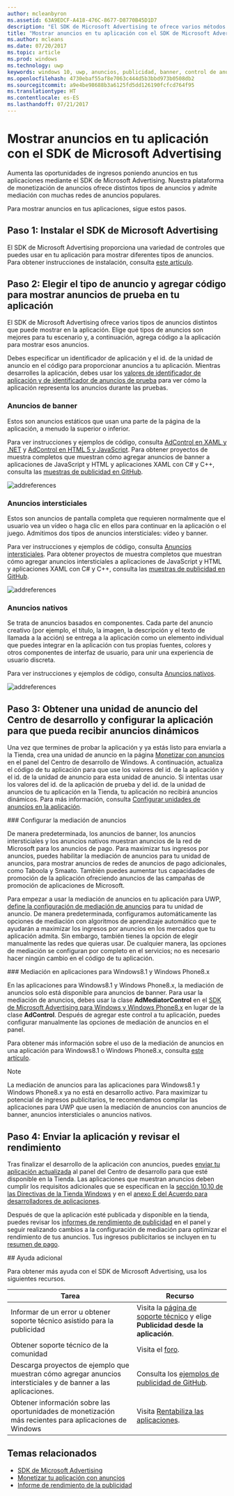 ```yaml
---
author: mcleanbyron
ms.assetid: 63A9EDCF-A418-476C-8677-D8770B45D1D7
description: "El SDK de Microsoft Advertising te ofrece varios métodos para monetizar la aplicación con anuncios."
title: "Mostrar anuncios en tu aplicación con el SDK de Microsoft Advertising"
ms.author: mcleans
ms.date: 07/20/2017
ms.topic: article
ms.prod: windows
ms.technology: uwp
keywords: windows 10, uwp, anuncios, publicidad, banner, control de anuncios, intersticial
ms.openlocfilehash: 4730ebaf55af8e7063c444d5b3bbd973b0508db2
ms.sourcegitcommit: a9e4be98688b3a6125fd5dd126190fcfcd764f95
ms.translationtype: HT
ms.contentlocale: es-ES
ms.lasthandoff: 07/21/2017
---
```

# <a name="display-ads-in-your-app-with-the-microsoft-advertising-sdk"></a>Mostrar anuncios en tu aplicación con el SDK de Microsoft Advertising

Aumenta las oportunidades de ingresos poniendo anuncios en tus aplicaciones mediante el SDK de Microsoft Advertising. Nuestra plataforma de monetización de anuncios ofrece distintos tipos de anuncios y admite mediación con muchas redes de anuncios populares.

Para mostrar anuncios en tus aplicaciones, sigue estos pasos.

## <a name="step-1-install-the-microsoft-advertising-sdk"></a>Paso 1: Instalar el SDK de Microsoft Advertising

El SDK de Microsoft Advertising proporciona una variedad de controles que puedes usar en tu aplicación para mostrar diferentes tipos de anuncios. Para obtener instrucciones de instalación, consulta [este artículo](install-the-microsoft-advertising-libraries.md).

## <a name="step-2-choose-your-ad-type-and-add-code-to-display-test-ads-in-your-app"></a>Paso 2: Elegir el tipo de anuncio y agregar código para mostrar anuncios de prueba en tu aplicación

El SDK de Microsoft Advertising ofrece varios tipos de anuncios distintos que puede mostrar en la aplicación. Elige qué tipos de anuncios son mejores para tu escenario y, a continuación, agrega código a la aplicación para mostrar esos anuncios.

Debes especificar un identificador de aplicación y el id. de la unidad de anuncio en el código para proporcionar anuncios a tu aplicación. Mientras desarrolles la aplicación, debes usar los [valores de identificador de aplicación y de identificador de anuncios de prueba](test-mode-values.md) para ver cómo la aplicación representa los anuncios durante las pruebas.

### <a name="banner-ads"></a>Anuncios de banner

Estos son anuncios estáticos que usan una parte de la página de la aplicación, a menudo la superior o inferior.

Para ver instrucciones y ejemplos de código, consulta [AdControl en XAML y .NET](adcontrol-in-xaml-and--net.md) y [AdControl en HTML 5 y JavaScript](adcontrol-in-html-5-and-javascript.md). Para obtener proyectos de muestra completos que muestran cómo agregar anuncios de banner a aplicaciones de JavaScript y HTML y aplicaciones XAML con C# y C++, consulta las [muestras de publicidad en GitHub](http://aka.ms/githubads).

![addreferences](images/banner-ad.png)

### <a name="interstitial-ads"></a>Anuncios intersticiales

Estos son anuncios de pantalla completa que requieren normalmente que el usuario vea un vídeo o haga clic en ellos para continuar en la aplicación o el juego. Admitimos dos tipos de anuncios intersticiales: vídeo y banner.

Para ver instrucciones y ejemplos de código, consulta [Anuncios intersticiales](interstitial-ads.md). Para obtener proyectos de muestra completos que muestran cómo agregar anuncios intersticiales a aplicaciones de JavaScript y HTML y aplicaciones XAML con C# y C++, consulta las [muestras de publicidad en GitHub](http://aka.ms/githubads).

![addreferences](images/interstitial-ad.png)

### <a name="native-ads"></a>Anuncios nativos

Se trata de anuncios basados en componentes. Cada parte del anuncio creativo (por ejemplo, el título, la imagen, la descripción y el texto de llamada a la acción) se entrega a la aplicación como un elemento individual que puedes integrar en la aplicación con tus propias fuentes, colores y otros componentes de interfaz de usuario, para unir una experiencia de usuario discreta.

Para ver instrucciones y ejemplos de código, consulta [Anuncios nativos](native-ads.md).

![addreferences](images/native-ad.png)

## <a name="step-3-get-an-ad-unit-from-dev-center-and-configure-your-app-to-receive-live-ads"></a>Paso 3: Obtener una unidad de anuncio del Centro de desarrollo y configurar la aplicación para que pueda recibir anuncios dinámicos

Una vez que termines de probar la aplicación y ya estás listo para enviarla a la Tienda, crea una unidad de anuncio en la página [Monetizar con anuncios](../publish/monetize-with-ads.md) en el panel del Centro de desarrollo de Windows. A continuación, actualiza el código de tu aplicación para que use los valores del id. de la aplicación y el id. de la unidad de anuncio para esta unidad de anuncio. Si intentas usar los valores del id. de la aplicación de prueba y del id. de la unidad de anuncios de tu aplicación en la Tienda, tu aplicación no recibirá anuncios dinámicos. Para más información, consulta [Configurar unidades de anuncios en la aplicación](set-up-ad-units-in-your-app.md).

<span id="ad-mediation"/>
### <a name="configure-ad-mediation"></a>Configurar la mediación de anuncios

De manera predeterminada, los anuncios de banner, los anuncios intersticiales y los anuncios nativos muestran anuncios de la red de Microsoft para los anuncios de pago. Para maximizar tus ingresos por anuncios, puedes habilitar la mediación de anuncios para tu unidad de anuncios, para mostrar anuncios de redes de anuncios de pago adicionales, como Taboola y Smaato. También puedes aumentar tus capacidades de promoción de la aplicación ofreciendo anuncios de las campañas de promoción de aplicaciones de Microsoft.

Para empezar a usar la mediación de anuncios en tu aplicación para UWP, [define la configuración de mediación de anuncios](../publish/monetize-with-ads.md#mediation) para tu unidad de anuncio. De manera predeterminada, configuramos automáticamente las opciones de mediación con algoritmos de aprendizaje automático que te ayudarán a maximizar los ingresos por anuncios en los mercados que tu aplicación admita. Sin embargo, también tienes la opción de elegir manualmente las redes que quieras usar. De cualquier manera, las opciones de mediación se configuran por completo en el servicios; no es necesario hacer ningún cambio en el código de tu aplicación.    

<span id="8.x-mediation"/>
### <a name="mediation-in-windows-81-and-windows-phone-8x-apps"></a>Mediación en aplicaciones para Windows8.1 y Windows Phone8.x

En las aplicaciones para Windows8.1 y Windows Phone8.x, la mediación de anuncios solo está disponible para anuncios de banner. Para usar la mediación de anuncios, debes usar la clase **AdMediatorControl** en el [SDK de Microsoft Advertising para Windows y Windows Phone8.x](http://aka.ms/store-8-sdk) en lugar de la clase **AdControl**. Después de agregar este control a tu aplicación, puedes configurar manualmente las opciones de mediación de anuncios en el panel.

Para obtener más información sobre el uso de la mediación de anuncios en una aplicación para Windows8.1 o Windows Phone8.x, consulta [este artículo](https://msdn.microsoft.com/library/windows/apps/xaml/dn864359.aspx).

> [!NOTE]
> La mediación de anuncios para las aplicaciones para Windows8.1 y Windows Phone8.x ya no está en desarrollo activo. Para maximizar tu potencial de ingresos publicitarios, te recomendamos compilar las aplicaciones para UWP que usen la mediación de anuncios con anuncios de banner, anuncios intersticiales o anuncios nativos.

## <a name="step-4-submit-your-app-and-review-performance"></a>Paso 4: Enviar la aplicación y revisar el rendimiento

Tras finalizar el desarrollo de la aplicación con anuncios, puedes [enviar tu aplicación actualizada](https://msdn.microsoft.com/windows/uwp/publish/app-submissions) al panel del Centro de desarrollo para que esté disponible en la Tienda. Las aplicaciones que muestran anuncios deben cumplir los requisitos adicionales que se especifican en la [sección 10.10 de las Directivas de la Tienda Windows](https://msdn.microsoft.com/library/windows/apps/dn764944.aspx#pol_10_10) y en el [anexo E del Acuerdo para desarrolladores de aplicaciones](https://msdn.microsoft.com/library/windows/apps/hh694058.aspx).

Después de que la aplicación esté publicada y disponible en la tienda, puedes revisar los [informes de rendimiento de publicidad](../publish/advertising-performance-report.md) en el panel y seguir realizando cambios a la configuración de mediación para optimizar el rendimiento de tus anuncios. Tus ingresos publicitarios se incluyen en tu [resumen de pago](../publish/payout-summary.md).

<span id="additional-help" />
## <a name="additional-help"></a>Ayuda adicional

Para obtener más ayuda con el SDK de Microsoft Advertising, usa los siguientes recursos.

|  Tarea    | Recurso |               
|----------|-------|
| Informar de un error u obtener soporte técnico asistido para la publicidad     | Visita la [página de soporte técnico](https://go.microsoft.com/fwlink/p/?LinkId=331508) y elige **Publicidad desde la aplicación**.        |
| Obtener soporte técnico de la comunidad     | Visita el [foro](http://go.microsoft.com/fwlink/p/?LinkId=401266).       |
| Descarga proyectos de ejemplo que muestran cómo agregar anuncios intersticiales y de banner a las aplicaciones.     | Consulta los [ejemplos de publicidad de GitHub](http://aka.ms/githubads).       |
| Obtener información sobre las oportunidades de monetización más recientes para aplicaciones de Windows     | Visita [Rentabiliza las aplicaciones](https://developer.microsoft.com/store/monetize).        |

## <a name="related-topics"></a>Temas relacionados

* [SDK de Microsoft Advertising](http://aka.ms/ads-sdk-uwp)
* [Monetizar tu aplicación con anuncios](http://go.microsoft.com/fwlink/p/?LinkId=699559)
* [Informe de rendimiento de la publicidad](../publish/advertising-performance-report.md)
